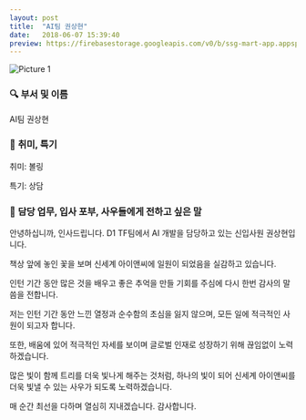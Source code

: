 ```yaml
---
layout: post
title:  "AI팀 권상현"
date:   2018-06-07 15:39:40
preview: https://firebasestorage.googleapis.com/v0/b/ssg-mart-app.appspot.com/o/%EB%8F%99%EA%B8%B0%EC%82%AC%EC%A7%84%2F191907.jpg?alt=media&token=5917b7de-0ed4-408d-8eb1-d37bcfdab246
---
```


![Picture 1](https://firebasestorage.googleapis.com/v0/b/ssg-mart-app.appspot.com/o/%EB%8F%99%EA%B8%B0%EC%82%AC%EC%A7%84%2F191907.jpg?alt=media&token=5917b7de-0ed4-408d-8eb1-d37bcfdab246)

### 🔍 **부서 및 이름**
    
   AI팀 권상현

### 🔔 **취미, 특기**

   취미: 볼링
   
   특기: 상담

### 🔔 **담당 업무, 입사 포부, 사우들에게 전하고 싶은 말**

 안녕하십니까, 인사드립니다. D1 TF팀에서 AI 개발을 담당하고 있는 신입사원 권상현입니다.

 책상 앞에 놓인 꽃을 보며 신세계 아이앤씨에 일원이 되었음을 실감하고 있습니다.

 인턴 기간 동안 많은 것을 배우고 좋은 추억을 만들 기회를 주심에 다시 한번 감사의 말씀을 전합니다.

 저는 인턴 기간 동안 느낀 열정과 순수함의 초심을 잃지 않으며, 모든 일에 적극적인 사원이 되고자 합니다.

 또한, 배움에 있어 적극적인 자세를 보이며 글로벌 인재로 성장하기 위해 끊임없이 노력하겠습니다.

 많은 빛이 함께 트리를 더욱 빛나게 해주는 것처럼, 하나의 빛이 되어 신세계 아이앤씨를 더욱 빛낼 수 있는 사우가 되도록 노력하겠습니다.

 매 순간 최선을 다하며 열심히 지내겠습니다. 감사합니다.